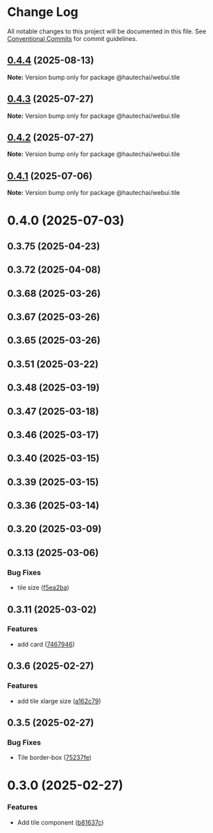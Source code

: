# Change Log

All notable changes to this project will be documented in this file.
See [Conventional Commits](https://conventionalcommits.org) for commit guidelines.

## [0.4.4](https://github.com/HautechAI/webui/compare/@hautechai/webui.tile@0.4.3...@hautechai/webui.tile@0.4.4) (2025-08-13)

**Note:** Version bump only for package @hautechai/webui.tile

## [0.4.3](https://github.com/HautechAI/webui/compare/@hautechai/webui.tile@0.4.2...@hautechai/webui.tile@0.4.3) (2025-07-27)

**Note:** Version bump only for package @hautechai/webui.tile

## [0.4.2](https://github.com/HautechAI/webui/compare/@hautechai/webui.tile@0.4.1...@hautechai/webui.tile@0.4.2) (2025-07-27)

**Note:** Version bump only for package @hautechai/webui.tile

## [0.4.1](https://github.com/HautechAI/webui/compare/@hautechai/webui.tile@0.4.0...@hautechai/webui.tile@0.4.1) (2025-07-06)

**Note:** Version bump only for package @hautechai/webui.tile

# 0.4.0 (2025-07-03)

## 0.3.75 (2025-04-23)

## 0.3.72 (2025-04-08)

## 0.3.68 (2025-03-26)

## 0.3.67 (2025-03-26)

## 0.3.65 (2025-03-26)

## 0.3.51 (2025-03-22)

## 0.3.48 (2025-03-19)

## 0.3.47 (2025-03-18)

## 0.3.46 (2025-03-17)

## 0.3.40 (2025-03-15)

## 0.3.39 (2025-03-15)

## 0.3.36 (2025-03-14)

## 0.3.20 (2025-03-09)

## 0.3.13 (2025-03-06)

### Bug Fixes

- tile size ([f5ea2ba](https://github.com/HautechAI/webui/commit/f5ea2bab2e52fd3be49ddf1eedfd93fd0e699a5d))

## 0.3.11 (2025-03-02)

### Features

- add card ([7467946](https://github.com/HautechAI/webui/commit/7467946f02bdbd2c03463ba82103d928ab96211b))

## 0.3.6 (2025-02-27)

### Features

- add tile xlarge size ([a162c79](https://github.com/HautechAI/webui/commit/a162c79e28637941c529a56b604b84d28871388f))

## 0.3.5 (2025-02-27)

### Bug Fixes

- Tile border-box ([75237fe](https://github.com/HautechAI/webui/commit/75237fe5ed0b96fb8a7116eb24f9969cc19f6f27))

# 0.3.0 (2025-02-27)

### Features

- Add tile component ([b81637c](https://github.com/HautechAI/webui/commit/b81637ca941ec53b01475cee6c8c79fe7dc3a77e))
